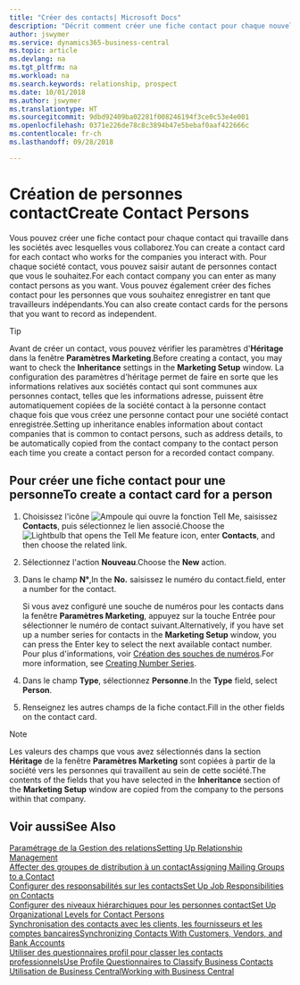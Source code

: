```yaml
---
title: "Créer des contacts| Microsoft Docs"
description: "Décrit comment créer une fiche contact pour chaque nouvelle personne ou nouveau prospect avec lequel vous collaborez ou entretenez des relations professionnelles."
author: jswymer
ms.service: dynamics365-business-central
ms.topic: article
ms.devlang: na
ms.tgt_pltfrm: na
ms.workload: na
ms.search.keywords: relationship, prospect
ms.date: 10/01/2018
ms.author: jswymer
ms.translationtype: HT
ms.sourcegitcommit: 9dbd92409ba02281f008246194f3ce0c53e4e001
ms.openlocfilehash: 0371e226de78c8c3894b47e5bebaf0aaf422666c
ms.contentlocale: fr-ch
ms.lasthandoff: 09/28/2018

---
```

# <a name="create-contact-persons"></a><span data-ttu-id="1e6ab-103">Création de personnes contact</span><span class="sxs-lookup"><span data-stu-id="1e6ab-103">Create Contact Persons</span></span>
<span data-ttu-id="1e6ab-104">Vous pouvez créer une fiche contact pour chaque contact qui travaille dans les sociétés avec lesquelles vous collaborez.</span><span class="sxs-lookup"><span data-stu-id="1e6ab-104">You can create a contact card for each contact who works for the companies you interact with.</span></span> <span data-ttu-id="1e6ab-105">Pour chaque société contact, vous pouvez saisir autant de personnes contact que vous le souhaitez.</span><span class="sxs-lookup"><span data-stu-id="1e6ab-105">For each contact company you can enter as many contact persons as you want.</span></span> <span data-ttu-id="1e6ab-106">Vous pouvez également créer des fiches contact pour les personnes que vous souhaitez enregistrer en tant que travailleurs indépendants.</span><span class="sxs-lookup"><span data-stu-id="1e6ab-106">You can also create contact cards for the persons that you want to record as independent.</span></span>

> [!TIP]  
>   <span data-ttu-id="1e6ab-107">Avant de créer un contact, vous pouvez vérifier les paramètres d'**Héritage** dans la fenêtre **Paramètres Marketing**.</span><span class="sxs-lookup"><span data-stu-id="1e6ab-107">Before creating a contact, you may want to check the **Inheritance** settings in the **Marketing Setup** window.</span></span> <span data-ttu-id="1e6ab-108">La configuration des paramètres d'héritage permet de faire en sorte que les informations relatives aux sociétés contact qui sont communes aux personnes contact, telles que les informations adresse, puissent être automatiquement copiées de la société contact à la personne contact chaque fois que vous créez une personne contact pour une société contact enregistrée.</span><span class="sxs-lookup"><span data-stu-id="1e6ab-108">Setting up inheritance enables information about contact companies that is common to contact persons, such as address details, to be automatically copied from the contact company to the contact person each time you create a contact person for a recorded contact company.</span></span>

## <a name="to-create-a-contact-card-for-a-person"></a><span data-ttu-id="1e6ab-109">Pour créer une fiche contact pour une personne</span><span class="sxs-lookup"><span data-stu-id="1e6ab-109">To create a contact card for a person</span></span>
1. <span data-ttu-id="1e6ab-110">Choisissez l'icône ![Ampoule qui ouvre la fonction Tell Me](media/ui-search/search_small.png "Dites-moi ce que vous voulez faire"), saisissez **Contacts**, puis sélectionnez le lien associé.</span><span class="sxs-lookup"><span data-stu-id="1e6ab-110">Choose the ![Lightbulb that opens the Tell Me feature](media/ui-search/search_small.png "Tell me what you want to do") icon, enter **Contacts**, and then choose the related link.</span></span>
2. <span data-ttu-id="1e6ab-111">Sélectionnez l'action **Nouveau**.</span><span class="sxs-lookup"><span data-stu-id="1e6ab-111">Choose the **New** action.</span></span>
3. <span data-ttu-id="1e6ab-112">Dans le champ **N°**,</span><span class="sxs-lookup"><span data-stu-id="1e6ab-112">In the **No.**</span></span> <span data-ttu-id="1e6ab-113">saisissez le numéro du contact.</span><span class="sxs-lookup"><span data-stu-id="1e6ab-113">field, enter a number for the contact.</span></span>

    <span data-ttu-id="1e6ab-114">Si vous avez configuré une souche de numéros pour les contacts dans la fenêtre **Paramètres Marketing**, appuyez sur la touche Entrée pour sélectionner le numéro de contact suivant.</span><span class="sxs-lookup"><span data-stu-id="1e6ab-114">Alternatively, if you have set up a number series for contacts in the **Marketing Setup** window, you can press the Enter key to select the next available contact number.</span></span> <span data-ttu-id="1e6ab-115">Pour plus d'informations, voir [Création des souches de numéros](ui-create-number-series.md).</span><span class="sxs-lookup"><span data-stu-id="1e6ab-115">For more information, see [Creating Number Series](ui-create-number-series.md).</span></span>
4. <span data-ttu-id="1e6ab-116">Dans le champ **Type**, sélectionnez **Personne**.</span><span class="sxs-lookup"><span data-stu-id="1e6ab-116">In the **Type** field, select **Person**.</span></span>
5. <span data-ttu-id="1e6ab-117">Renseignez les autres champs de la fiche contact.</span><span class="sxs-lookup"><span data-stu-id="1e6ab-117">Fill in the other fields on the contact card.</span></span>

> [!NOTE]  
>   <span data-ttu-id="1e6ab-118">Les valeurs des champs que vous avez sélectionnés dans la section **Héritage** de la fenêtre **Paramètres Marketing** sont copiées à partir de la société vers les personnes qui travaillent au sein de cette société.</span><span class="sxs-lookup"><span data-stu-id="1e6ab-118">The contents of the fields that you have selected in the **Inheritance** section of the **Marketing Setup** window are copied from the company to the persons within that company.</span></span>

## <a name="see-also"></a><span data-ttu-id="1e6ab-119">Voir aussi</span><span class="sxs-lookup"><span data-stu-id="1e6ab-119">See Also</span></span>
[<span data-ttu-id="1e6ab-120">Paramétrage de la Gestion des relations</span><span class="sxs-lookup"><span data-stu-id="1e6ab-120">Setting Up Relationship Management</span></span>](marketing-setup-marketing.md)  
[<span data-ttu-id="1e6ab-121">Affecter des groupes de distribution à un contact</span><span class="sxs-lookup"><span data-stu-id="1e6ab-121">Assigning Mailing Groups to a Contact</span></span>](marketing-mailing-groups.md#AssignMailGroupContact)  
[<span data-ttu-id="1e6ab-122">Configurer des responsabilités sur les contacts</span><span class="sxs-lookup"><span data-stu-id="1e6ab-122">Set Up Job Responsibilities on Contacts</span></span>](marketing-job-responsibilities.md)  
[<span data-ttu-id="1e6ab-123">Configurer des niveaux hiérarchiques pour les personnes contact</span><span class="sxs-lookup"><span data-stu-id="1e6ab-123">Set Up Organizational Levels for Contact Persons</span></span>](marketing-organizational-levels.md)  
[<span data-ttu-id="1e6ab-124">Synchronisation des contacts avec les clients, les fournisseurs et les comptes bancaires</span><span class="sxs-lookup"><span data-stu-id="1e6ab-124">Synchronizing Contacts With Customers, Vendors, and Bank Accounts</span></span>](marketing-synchronize-contacts-customers-vendors-bank-accounts.md)  
[<span data-ttu-id="1e6ab-125">Utiliser des questionnaires profil pour classer les contacts professionnels</span><span class="sxs-lookup"><span data-stu-id="1e6ab-125">Use Profile Questionnaires to Classify Business Contacts</span></span>](marketing-create-contact-profile-questionnaire.md)  
[<span data-ttu-id="1e6ab-126">Utilisation de Business Central</span><span class="sxs-lookup"><span data-stu-id="1e6ab-126">Working with Business Central</span></span>](ui-work-product.md)  

